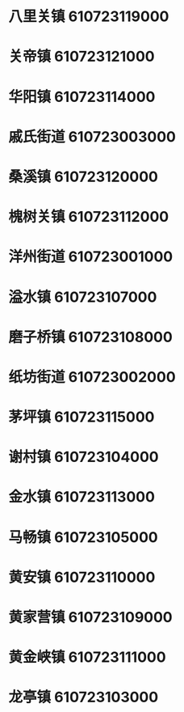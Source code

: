 # 八里关镇 610723119000
# 关帝镇 610723121000
# 华阳镇 610723114000
# 戚氏街道 610723003000
# 桑溪镇 610723120000
# 槐树关镇 610723112000
# 洋州街道 610723001000
# 溢水镇 610723107000
# 磨子桥镇 610723108000
# 纸坊街道 610723002000
# 茅坪镇 610723115000
# 谢村镇 610723104000
# 金水镇 610723113000
# 马畅镇 610723105000
# 黄安镇 610723110000
# 黄家营镇 610723109000
# 黄金峡镇 610723111000
# 龙亭镇 610723103000
